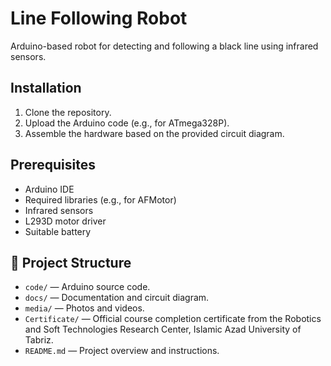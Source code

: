 # Line Following Robot


Arduino-based robot for detecting and following a black line using infrared sensors.


## Installation

1. Clone the repository.
2. Upload the Arduino code (e.g., for ATmega328P).
3. Assemble the hardware based on the provided circuit diagram.


## Prerequisites

- Arduino IDE
- Required libraries (e.g., for AFMotor)
- Infrared sensors
- L293D motor driver
- Suitable battery


## 📁 Project Structure

- `code/` — Arduino source code.
- `docs/` — Documentation and circuit diagram.
- `media/` — Photos and videos.
- `Certificate/` — Official course completion certificate from the Robotics and Soft Technologies Research Center, Islamic Azad University of Tabriz.
- `README.md` — Project overview and instructions.
